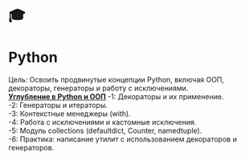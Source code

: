 # :mortar_board:
# Python
Цель: Освоить продвинутые концепции Python, включая ООП, декораторы, генераторы и работу с исключениями. <br>
[**Углубление в Python и ООП**](https://github.com/AnatolyKuzmin/Python/tree/main/1_Python_и_ООП)
-1: Декораторы и их применение. <br>-2: Генераторы и итераторы. <br>-3: Контекстные менеджеры (with). <br>-4: Работа с исключениями и кастомные исключения. <br>-5: Модуль collections (defaultdict, Counter, namedtuple). <br>-6: Практика: написание утилит с использованием декораторов и генераторов.
